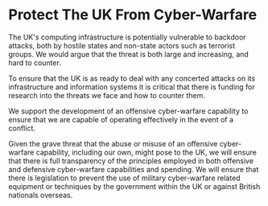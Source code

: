 Protect The UK From Cyber-Warfare
=================================

The UK's computing infrastructure is potentially vulnerable to backdoor
attacks, both by hostile states and non-state actors such as
terrorist groups. We would argue that the threat is both large and
increasing, and hard to counter.

To ensure that the UK is as ready to deal with any concerted attacks on
its infrastructure and information systems it is critical that there is
funding for research into the threats we face and how to counter them.

We support the development of an offensive cyber-warfare capability to
ensure that we are capable of operating effectively in the event of a
conflict.

Given the grave threat that the abuse or misuse of an offensive
cyber-warfare capability, including our own, might pose to the UK, we
will ensure that there is full transparency of the principles employed
in both offensive and defensive cyber-warfare capabilities and spending.
We will ensure that there is legislation to prevent the use of military
cyber-warfare related equipment or techniques by the government within
the UK or against British nationals overseas.
